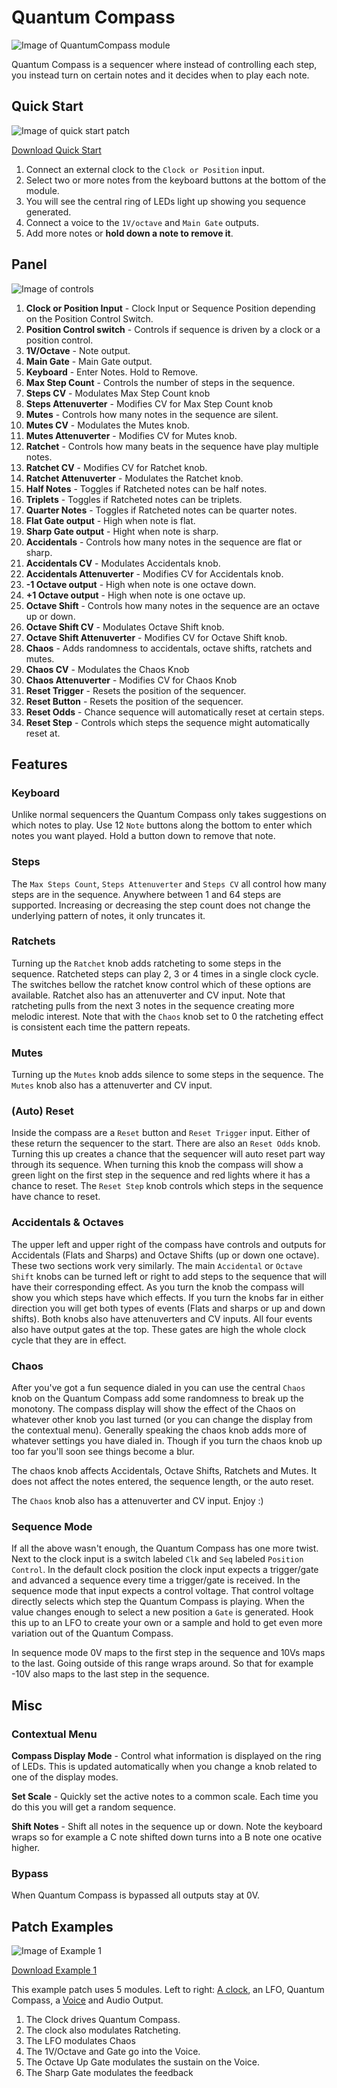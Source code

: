 # Quantum Compass
![Image of QuantumCompass module](../images/QuantumCompass.png)

Quantum Compass is a sequencer where instead of controlling each step, you instead turn on certain notes and it decides when to play each note.

## Quick Start

![Image of quick start patch](../images/QuantumCompass/quick_start_1.png)

[Download Quick Start](../examples/QuantumCompass/QuantumCompass_QuickStart.vcvs?raw=true)

1. Connect an external clock to the `Clock or Position` input.
2. Select two or more notes from the keyboard buttons at the bottom of the module.
3. You will see the central ring of LEDs light up showing you sequence generated. 
4. Connect a voice to the `1V/octave` and `Main Gate` outputs.
5. Add more notes or **hold down a note to remove it**.

## Panel

![Image of controls](../images/QuantumCompass/labels.png)

1. **Clock or Position Input** - Clock Input or Sequence Position depending on the Position Control Switch.
2. **Position Control switch** - Controls if sequence is driven by a clock or a position control.
3. **1V/Octave** - Note output.
4. **Main Gate** - Main Gate output.
5. **Keyboard** - Enter Notes. Hold to Remove. 
6. **Max Step Count** - Controls the number of steps in the sequence.
7. **Steps CV** - Modulates Max Step Count knob
8. **Steps Attenuverter** - Modifies CV for Max Step Count knob
9. **Mutes** - Controls how many notes in the sequence are silent.
10. **Mutes CV** - Modulates the Mutes knob.
11. **Mutes Attenuverter** - Modifies CV for Mutes knob.
12. **Ratchet** - Controls how many beats in the sequence have play multiple notes.
13. **Ratchet CV** - Modifies CV for Ratchet knob.
14. **Ratchet Attenuverter** - Modulates the Ratchet knob.
15. **Half Notes** - Toggles if Ratcheted notes can be half notes.
16. **Triplets** - Toggles if Ratcheted notes can be triplets.
17. **Quarter Notes** - Toggles if Ratcheted notes can be quarter notes.
18. **Flat Gate output** - High when note is flat.
19. **Sharp Gate output** - Hight when note is sharp.
20. **Accidentals** - Controls how many notes in the sequence are flat or sharp.
21. **Accidentals CV** - Modulates Accidentals knob.
22. **Accidentals Attenuverter** - Modifies CV for Accidentals knob.
23. **-1 Octave output** - High when note is one octave down.
24. **+1 Octave output** - High when note is one octave up.
25. **Octave Shift** - Controls how many notes in the sequence are an octave up or down.
26. **Octave Shift CV** - Modulates Octave Shift knob.
27. **Octave Shift Attenuverter** - Modifies CV for Octave Shift knob.
28. **Chaos** - Adds randomness to accidentals, octave shifts, ratchets and mutes.
29. **Chaos CV** - Modulates the Chaos Knob
30. **Chaos Attenuverter** - Modifies CV for Chaos Knob
31. **Reset Trigger** - Resets the position of the sequencer.
32. **Reset Button** - Resets the position of the sequencer.
33. **Reset Odds** - Chance sequence will automatically reset at certain steps.
34. **Reset Step** - Controls which steps the sequence might automatically reset at.

## Features

### Keyboard 

Unlike normal sequencers the Quantum Compass only takes suggestions on which notes to play. Use 12 `Note` buttons along the bottom to enter which notes you want played. Hold a button down to remove that note.

### Steps 

The `Max Steps Count`, `Steps Attenuverter` and `Steps CV` all control how many steps are in the sequence. Anywhere between 1 and 64 steps are supported. Increasing or decreasing the step count does not change the underlying pattern of notes, it only truncates it.

### Ratchets

Turning up the `Ratchet` knob adds ratcheting to some steps in the sequence. Ratcheted steps can play 2, 3 or 4 times in a single clock cycle. The switches bellow the ratchet know control which of these options are available.  Ratchet also has an attenuverter and CV input. Note that ratcheting pulls from the next 3 notes in the sequence creating more melodic interest. Note that with the `Chaos` knob set to 0 the ratcheting effect is consistent each time the pattern repeats.

### Mutes

Turning up the `Mutes` knob adds silence to some steps in the sequence. The `Mutes` knob also has a attenuverter and CV input. 

### (Auto) Reset

Inside the compass are a `Reset` button and `Reset Trigger` input. Either of these return the sequencer to the start. There are also an `Reset Odds` knob. Turning this up creates a chance that the sequencer will auto reset part way through its sequence. When turning this knob the compass will show a green light on the first step in the sequence and red lights where it has a chance to reset. The `Reset Step` knob controls which steps in the sequence have chance to reset.

### Accidentals & Octaves

The upper left and upper right of the compass have controls and outputs for Accidentals (Flats and Sharps) and Octave Shifts (up or down one octave). These two sections work very similarly. The main `Accidental` or `Octave Shift` knobs can be turned left or right to add steps to the sequence that will have their corresponding effect. As you turn the knob the compass will show you which steps have which effects. If you turn the knobs far in either direction you will get both types of events (Flats and sharps or up and down shifts). Both knobs also have attenuverters and CV inputs. All four events also have output gates at the top. These gates are high the whole clock cycle that they are in effect.

### Chaos

After you've got a fun sequence dialed in you can use the central `Chaos` knob on the Quantum Compass add some randomness to break up the monotony. The compass display will show the effect of the Chaos on whatever other knob you last turned (or you can change the display from the contextual menu). Generally speaking the chaos knob adds more of whatever settings you have dialed in. Though if you turn the chaos knob up too far you'll soon see things become a blur. 

The chaos knob affects Accidentals, Octave Shifts, Ratchets and Mutes. It does not affect the notes entered, the sequence length, or the auto reset.

The `Chaos` knob also has a attenuverter and CV input. Enjoy :)

### Sequence Mode

If all the above wasn't enough, the Quantum Compass has one more twist. Next to the clock input is a switch labeled `Clk` and `Seq` labeled `Position Control`. In the default clock position the clock input expects a trigger/gate and advanced a sequence every time a trigger/gate is received. In the sequence mode that input expects a control voltage. That control voltage directly selects which step the Quantum Compass is playing. When the value changes enough to select a new position a `Gate` is generated. Hook this up to an LFO to create your own or a sample and hold to get even more variation out of the Quantum Compass.

In sequence mode 0V maps to the first step in the sequence and 10Vs maps to the last. Going outside of this range wraps around. So that for example -10V also maps to the last step in the sequence.

## Misc

### Contextual Menu

**Compass Display Mode** - Control what information is displayed on the ring of LEDs. This is updated automatically when you change a knob related to one of the display modes.

**Set Scale** - Quickly set the active notes to a common scale. Each time you do this you will get a random sequence.

**Shift Notes** - Shift all notes in the sequence up or down. Note the keyboard wraps so for example a C note shifted down turns into a B note one ocative higher.

### Bypass
When Quantum Compass is bypassed all outputs stay at 0V.

## Patch Examples

![Image of Example 1](../images/QuantumCompass/example_1.png)

[Download Example 1](../examples/QuantumCompass/QuantumCompass_Example1.vcvs?raw=true)

This example patch uses 5 modules. Left to right: [A clock](https://library.vcvrack.com/ImpromptuModular/Clocked-Clkd), an LFO, Quantum Compass, a [Voice](https://library.vcvrack.com/Bogaudio/Bogaudio-FMOp) and Audio Output.

1. The Clock drives Quantum Compass.
2. The clock also modulates Ratcheting.
3. The LFO modulates Chaos
4. The 1V/Octave and Gate go into the Voice.
5. The Octave Up Gate modulates the sustain on the Voice.
6. The Sharp Gate modulates the feedback

